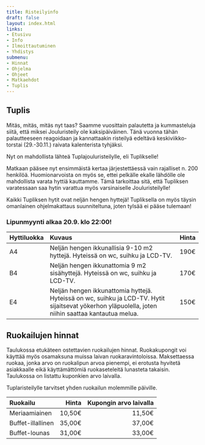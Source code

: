```yaml
---
title: Risteilyinfo
draft: false
layout: index.html
links:
- Etusivu
- Info
- Ilmoittautuminen
- Yhdistys
submenu:
- Hinnat
- Ohjelma
- Ohjeet
- Matkaehdot
- Tuplis
---
```

## Tuplis

Mitäs, mitäs, mitäs nyt taas? Saamme vuosittain palautetta ja kummasteluja siitä, että miksei Jouluristeily ole kaksipäiväinen. Tänä vuonna tähän palautteeseen reagoidaan ja kannattaakin risteilyä edeltävä keskiviikko-torstai (29.-30.11.) raivata kalenterista tyhjäksi.

Nyt on mahdollista lähteä Tuplajouluristeilylle, eli Tuplikselle!

Matkaan pääsee nyt ensimmäistä kertaa järjestettäessä vain rajalliset n. 200 henkilöä. Huomionarvoista on myös se, ettei pelkälle ekalle lähdölle ole mahdollista varata hyttiä kauttamme. Tämä tarkoittaa sitä, että Tupliksen varatessaan saa hytin varattua myös varsinaiselle Jouluristeilylle!

Kaikki Tupliksen hytit ovat neljän hengen hyttejä! Tupliksella on myös täysin omanlainen ohjelmakattaus suunniteltuna, joten tylsää ei pääse tulemaan!

### Lipunmyynti alkaa 20.9. klo 22:00!

| Hyttiluokka   | Kuvaus        | Hinta |
|---------------|:--------------| -----:|
| A4 | Neljän hengen ikkunallisia 9-10 m2 hyttejä. Hyteissä on wc, suihku ja LCD-TV. | 190€ |
| B4 |  Neljän hengen ikkunattomia 9 m2 sisähyttejä. Hyteissä on wc, suihku ja LCD-TV.  | 170€ | 
| E4 |  Neljän hengen ikkunattomia hyttejä. Hyteissä on wc, suihku ja LCD-TV. Hytit sijaitsevat yökerhon yläpuolella, joten niihin saattaa kantautua melua.  | 150€ | 

## Ruokailujen hinnat

Taulukossa etukäteen ostettavien ruokailujen hinnat. Ruokakupongit voi käyttää myös osamaksuna muissa laivan ruokaravintoloissa. Maksettaessa ruokaa, jonka arvo on ruokalipun arvoa pienempi, ei erotusta hyvitetä asiakkaalle eikä käyttämättömiä ruokaseteleitä lunasteta takaisin. Taulukossa on listattu kuponkien arvo laivalla.

Tuplaristeilylle tarvitset yhden ruokailun molemmille päiville.

| Ruokailu | Hinta | Kupongin arvo laivalla |
|:---------|------:|-------------:|
|Meriaamiainen | 10,50€ | 11,50€ |
|Buffet-illallinen | 35,00€ | 37,00€ |
|Buffet-lounas | 31,00€ | 33,00€ |

